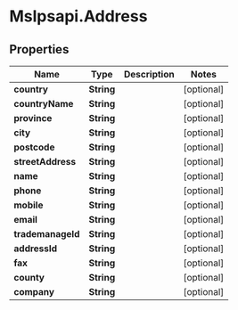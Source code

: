 # Mslpsapi.Address

## Properties
Name | Type | Description | Notes
------------ | ------------- | ------------- | -------------
**country** | **String** |  | [optional] 
**countryName** | **String** |  | [optional] 
**province** | **String** |  | [optional] 
**city** | **String** |  | [optional] 
**postcode** | **String** |  | [optional] 
**streetAddress** | **String** |  | [optional] 
**name** | **String** |  | [optional] 
**phone** | **String** |  | [optional] 
**mobile** | **String** |  | [optional] 
**email** | **String** |  | [optional] 
**trademanageId** | **String** |  | [optional] 
**addressId** | **String** |  | [optional] 
**fax** | **String** |  | [optional] 
**county** | **String** |  | [optional] 
**company** | **String** |  | [optional] 


